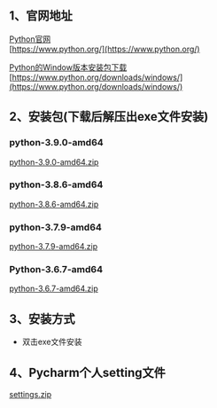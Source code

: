 <a name="vhGdj"></a>
## 1、官网地址
[Python官网](https://www.python.org/)<br />[https://www.python.org/](https://www.python.org/)

[Python的Window版本安装包下载](https://www.python.org/downloads/windows/)<br />[https://www.python.org/downloads/windows/](https://www.python.org/downloads/windows/)
<a name="qCVc5"></a>
## 2、安装包(下载后解压出exe文件安装)
<a name="AVJCL"></a>
### python-3.9.0-amd64
[python-3.9.0-amd64.zip](https://www.yuque.com/attachments/yuque/0/2020/zip/396745/1602489342495-c1b330e0-563a-4cce-ab19-11ef010b9a84.zip?_lake_card=%7B%22uid%22%3A%221602489333684-0%22%2C%22src%22%3A%22https%3A%2F%2Fwww.yuque.com%2Fattachments%2Fyuque%2F0%2F2020%2Fzip%2F396745%2F1602489342495-c1b330e0-563a-4cce-ab19-11ef010b9a84.zip%22%2C%22name%22%3A%22python-3.9.0-amd64.zip%22%2C%22size%22%3A27883261%2C%22type%22%3A%22application%2Fx-zip-compressed%22%2C%22ext%22%3A%22zip%22%2C%22progress%22%3A%7B%22percent%22%3A99%7D%2C%22status%22%3A%22done%22%2C%22percent%22%3A0%2C%22id%22%3A%22bxCvx%22%2C%22card%22%3A%22file%22%7D)
<a name="euHm2"></a>
### python-3.8.6-amd64
[python-3.8.6-amd64.zip](https://www.yuque.com/attachments/yuque/0/2020/zip/396745/1602489299178-90e9c178-4dcb-40a3-96f5-0e601ea449e8.zip?_lake_card=%7B%22uid%22%3A%221602489290157-0%22%2C%22src%22%3A%22https%3A%2F%2Fwww.yuque.com%2Fattachments%2Fyuque%2F0%2F2020%2Fzip%2F396745%2F1602489299178-90e9c178-4dcb-40a3-96f5-0e601ea449e8.zip%22%2C%22name%22%3A%22python-3.8.6-amd64.zip%22%2C%22size%22%3A27800392%2C%22type%22%3A%22application%2Fx-zip-compressed%22%2C%22ext%22%3A%22zip%22%2C%22progress%22%3A%7B%22percent%22%3A99%7D%2C%22status%22%3A%22done%22%2C%22percent%22%3A0%2C%22id%22%3A%22uw8LK%22%2C%22card%22%3A%22file%22%7D)
<a name="BZ4x7"></a>
### python-3.7.9-amd64
[python-3.7.9-amd64.zip](https://www.yuque.com/attachments/yuque/0/2020/zip/396745/1602489279268-b3a883e3-1654-4098-bce4-e9993e5d63ac.zip?_lake_card=%7B%22uid%22%3A%221602489270138-0%22%2C%22src%22%3A%22https%3A%2F%2Fwww.yuque.com%2Fattachments%2Fyuque%2F0%2F2020%2Fzip%2F396745%2F1602489279268-b3a883e3-1654-4098-bce4-e9993e5d63ac.zip%22%2C%22name%22%3A%22python-3.7.9-amd64.zip%22%2C%22size%22%3A26664747%2C%22type%22%3A%22application%2Fx-zip-compressed%22%2C%22ext%22%3A%22zip%22%2C%22progress%22%3A%7B%22percent%22%3A99%7D%2C%22status%22%3A%22done%22%2C%22percent%22%3A0%2C%22id%22%3A%22ejJFd%22%2C%22card%22%3A%22file%22%7D)
<a name="YEEZU"></a>
### Python-3.6.7-amd64
[python-3.6.7-amd64.zip](https://www.yuque.com/attachments/yuque/0/2019/zip/396745/1572924185156-5a0827cf-33b4-403f-9095-d9e17f136e25.zip?_lake_card=%7B%22uid%22%3A%221572924174661-0%22%2C%22src%22%3A%22https%3A%2F%2Fwww.yuque.com%2Fattachments%2Fyuque%2F0%2F2019%2Fzip%2F396745%2F1572924185156-5a0827cf-33b4-403f-9095-d9e17f136e25.zip%22%2C%22name%22%3A%22python-3.6.7-amd64.zip%22%2C%22size%22%3A31730508%2C%22type%22%3A%22application%2Fzip%22%2C%22ext%22%3A%22zip%22%2C%22progress%22%3A%7B%22percent%22%3A0%7D%2C%22status%22%3A%22done%22%2C%22percent%22%3A0%2C%22id%22%3A%22y8vO6%22%2C%22card%22%3A%22file%22%7D)
<a name="VPTtn"></a>
## 3、安装方式

- 双击exe文件安装
<a name="Aqg8K"></a>
## 4、Pycharm个人setting文件
[settings.zip](https://www.yuque.com/attachments/yuque/0/2020/zip/396745/1602497077865-9efe2afa-57f9-473b-a024-ab2735561735.zip?_lake_card=%7B%22uid%22%3A%221602497077341-0%22%2C%22src%22%3A%22https%3A%2F%2Fwww.yuque.com%2Fattachments%2Fyuque%2F0%2F2020%2Fzip%2F396745%2F1602497077865-9efe2afa-57f9-473b-a024-ab2735561735.zip%22%2C%22name%22%3A%22settings.zip%22%2C%22size%22%3A6425%2C%22type%22%3A%22application%2Fx-zip-compressed%22%2C%22ext%22%3A%22zip%22%2C%22progress%22%3A%7B%22percent%22%3A99%7D%2C%22status%22%3A%22done%22%2C%22percent%22%3A0%2C%22id%22%3A%22l0jHr%22%2C%22card%22%3A%22file%22%7D)

